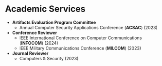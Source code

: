 
# Academic Services
- **Artifacts Evaluation Program Committee**
  - Annual Computer Security Applications Conference (**ACSAC**) (2023)
- **Conference Reviewer**
  - IEEE International Conference on Computer Communications (**INFOCOM**) (2024) 
  - IEEE Military Communications Conference (**MILCOM**) (2023)
- **Journal Reviewer**
  - Computers & Security (2023)
